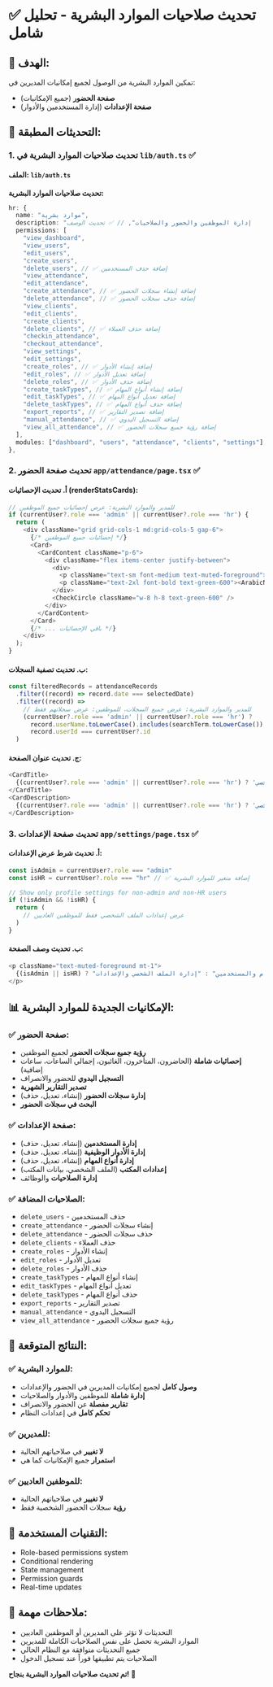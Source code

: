 # ✅ تحديث صلاحيات الموارد البشرية - تحليل شامل

## 🎯 **الهدف:**
تمكين الموارد البشرية من الوصول لجميع إمكانيات المديرين في:
- **صفحة الحضور** (جميع الإمكانيات)
- **صفحة الإعدادات** (إدارة المستخدمين والأدوار)

## 🔧 **التحديثات المطبقة:**

### **1. تحديث صلاحيات الموارد البشرية في `lib/auth.ts` ✅**

#### **الملف:** `lib/auth.ts`

**تحديث صلاحيات الموارد البشرية:**
```typescript
hr: {
  name: "موارد بشرية",
  description: "إدارة الموظفين والحضور والصلاحيات", // ✅ تحديث الوصف
  permissions: [
    "view_dashboard",
    "view_users",
    "edit_users",
    "create_users",
    "delete_users", // ✅ إضافة حذف المستخدمين
    "view_attendance",
    "edit_attendance",
    "create_attendance", // ✅ إضافة إنشاء سجلات الحضور
    "delete_attendance", // ✅ إضافة حذف سجلات الحضور
    "view_clients",
    "edit_clients",
    "create_clients",
    "delete_clients", // ✅ إضافة حذف العملاء
    "checkin_attendance",
    "checkout_attendance",
    "view_settings",
    "edit_settings",
    "create_roles", // ✅ إضافة إنشاء الأدوار
    "edit_roles", // ✅ إضافة تعديل الأدوار
    "delete_roles", // ✅ إضافة حذف الأدوار
    "create_taskTypes", // ✅ إضافة إنشاء أنواع المهام
    "edit_taskTypes", // ✅ إضافة تعديل أنواع المهام
    "delete_taskTypes", // ✅ إضافة حذف أنواع المهام
    "export_reports", // ✅ إضافة تصدير التقارير
    "manual_attendance", // ✅ إضافة التسجيل اليدوي
    "view_all_attendance", // ✅ إضافة رؤية جميع سجلات الحضور
  ],
  modules: ["dashboard", "users", "attendance", "clients", "settings"],
},
```

### **2. تحديث صفحة الحضور `app/attendance/page.tsx` ✅**

#### **أ. تحديث الإحصائيات (renderStatsCards):**
```typescript
// للمدير والموارد البشرية: عرض إحصائيات جميع الموظفين
if (currentUser?.role === 'admin' || currentUser?.role === 'hr') {
  return (
    <div className="grid grid-cols-1 md:grid-cols-5 gap-6">
      {/* إحصائيات جميع الموظفين */}
      <Card>
        <CardContent className="p-6">
          <div className="flex items-center justify-between">
            <div>
              <p className="text-sm font-medium text-muted-foreground">الحاضرون</p>
              <p className="text-2xl font-bold text-green-600"><ArabicNumber value={todayStats.present} /></p>
            </div>
            <CheckCircle className="w-8 h-8 text-green-600" />
          </div>
        </CardContent>
      </Card>
      {/* ... باقي الإحصائيات */}
    </div>
  );
}
```

#### **ب. تحديث تصفية السجلات:**
```typescript
const filteredRecords = attendanceRecords
  .filter((record) => record.date === selectedDate)
  .filter((record) => 
    // للمدير والموارد البشرية: عرض جميع السجلات، للموظفين: عرض سجلاتهم فقط
    (currentUser?.role === 'admin' || currentUser?.role === 'hr') ? 
      record.userName.toLowerCase().includes(searchTerm.toLowerCase()) :
      record.userId === currentUser?.id
  )
```

#### **ج. تحديث عنوان الصفحة:**
```typescript
<CardTitle>
  {(currentUser?.role === 'admin' || currentUser?.role === 'hr') ? 'سجل الحضور' : 'سجل الحضور الشخصي'}
</CardTitle>
<CardDescription>
  {(currentUser?.role === 'admin' || currentUser?.role === 'hr') ? 'تفاصيل حضور الموظفين' : 'تفاصيل حضورك الشخصي'}
</CardDescription>
```

### **3. تحديث صفحة الإعدادات `app/settings/page.tsx` ✅**

#### **أ. تحديث شرط عرض الإعدادات:**
```typescript
const isAdmin = currentUser?.role === "admin"
const isHR = currentUser?.role === "hr" // ✅ إضافة متغير للموارد البشرية

// Show only profile settings for non-admin and non-HR users
if (!isAdmin && !isHR) {
  return (
    // عرض إعدادات الملف الشخصي فقط للموظفين العاديين
  )
}
```

#### **ب. تحديث وصف الصفحة:**
```typescript
<p className="text-muted-foreground mt-1">
  {(isAdmin || isHR) ? "إدارة إعدادات النظام والمستخدمين" : "إدارة الملف الشخصي والإعدادات"}
</p>
```

## 📊 **الإمكانيات الجديدة للموارد البشرية:**

### **✅ صفحة الحضور:**
- **رؤية جميع سجلات الحضور** لجميع الموظفين
- **إحصائيات شاملة** (الحاضرون، المتأخرون، الغائبون، إجمالي الساعات، ساعات إضافية)
- **التسجيل اليدوي** للحضور والانصراف
- **تصدير التقارير الشهرية**
- **إدارة سجلات الحضور** (إنشاء، تعديل، حذف)
- **البحث في سجلات الحضور**

### **✅ صفحة الإعدادات:**
- **إدارة المستخدمين** (إنشاء، تعديل، حذف)
- **إدارة الأدوار الوظيفية** (إنشاء، تعديل، حذف)
- **إدارة أنواع المهام** (إنشاء، تعديل، حذف)
- **إعدادات المكتب** (الملف الشخصي، بيانات المكتب)
- **إدارة الصلاحيات** والوظائف

### **✅ الصلاحيات المضافة:**
- `delete_users` - حذف المستخدمين
- `create_attendance` - إنشاء سجلات الحضور
- `delete_attendance` - حذف سجلات الحضور
- `delete_clients` - حذف العملاء
- `create_roles` - إنشاء الأدوار
- `edit_roles` - تعديل الأدوار
- `delete_roles` - حذف الأدوار
- `create_taskTypes` - إنشاء أنواع المهام
- `edit_taskTypes` - تعديل أنواع المهام
- `delete_taskTypes` - حذف أنواع المهام
- `export_reports` - تصدير التقارير
- `manual_attendance` - التسجيل اليدوي
- `view_all_attendance` - رؤية جميع سجلات الحضور

## 🎯 **النتائج المتوقعة:**

### **✅ للموارد البشرية:**
- **وصول كامل** لجميع إمكانيات المديرين في الحضور والإعدادات
- **إدارة شاملة** للموظفين والأدوار والصلاحيات
- **تقارير مفصلة** عن الحضور والانصراف
- **تحكم كامل** في إعدادات النظام

### **✅ للمديرين:**
- **لا تغيير** في صلاحياتهم الحالية
- **استمرار** جميع الإمكانيات كما هي

### **✅ للموظفين العاديين:**
- **لا تغيير** في صلاحياتهم الحالية
- **رؤية** سجلات الحضور الشخصية فقط

## 🔧 **التقنيات المستخدمة:**
- Role-based permissions system
- Conditional rendering
- State management
- Permission guards
- Real-time updates

## 📝 **ملاحظات مهمة:**
- التحديثات لا تؤثر على المديرين أو الموظفين العاديين
- الموارد البشرية تحصل على نفس الصلاحيات الكاملة للمديرين
- جميع التحديثات متوافقة مع النظام الحالي
- الصلاحيات يتم تطبيقها فوراً عند تسجيل الدخول

**تم تحديث صلاحيات الموارد البشرية بنجاح! 🎉** 